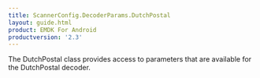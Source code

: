 ```yaml
---
title: ScannerConfig.DecoderParams.DutchPostal
layout: guide.html
product: EMDK For Android
productversion: '2.3'
---
```


The DutchPostal class provides access to parameters that are
 available for the DutchPostal decoder.













